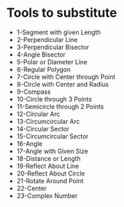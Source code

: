 # Tools to substitute
* 1-Segment with given Length
* 2-Perpendicular Line
* 3-Perpendicular Bisector
* 4-Angle Bisector
* 5-Polar or Diameter Line
* 6-Regular Polygon
* 7-Circle with Center through Point
* 8-Circle with Center and Radius
* 9-Compass
* 10-Circle through 3 Points
* 11-Semicircle through 2 Points
* 12-Circular Arc
* 13-Circumcircular Arc
* 14-Circular Sector
* 15-Circumcircular Sector
* 16-Angle
* 17-Angle with Given Size
* 18-Distance or Length
* 19-Reflect About Line
* 20-Reflect About Circle
* 21-Rotate Around Point
* 22-Center
* 23-Complex Number
